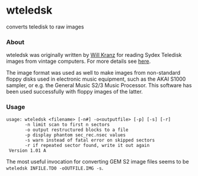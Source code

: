 # wteledsk
converts teledisk to raw images

### About
wteledsk was originally written by [Will Kranz](http://www.willsworks.net/) for reading Sydex Teledisk images from vintage computers. For more details see [here](http://www.willsworks.net/wteledsk.htm).

The image format was used as well to make images from non-standard floppy disks used in electronic music equipment, such as the AKAI S1000 sampler, or e.g. the General Music S2/3 Music Processor. This software has been used successfully with floppy images of the latter.

### Usage
```
usage: wteledsk <filename> [-n#] -o<outputfile> [-p] [-s] [-r]
       -n limit scan to first n sectors
       -o output restructured blocks to a file
       -p display phantom sec_rec.nsec values
       -s warn instead of fatal error on skipped sectors
       -r if repeated sector found, write it out again
 Version 1.01 A
```

The most useful invocation for converting GEM S2 image files seems to be `wteledsk INFILE.TD0 -oOUTFILE.IMG -s`.
